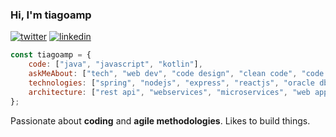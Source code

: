 ### Hi, I'm tiagoamp
[![twitter](https://img.shields.io/badge/-@tiagoamp_-313131?style=flat-square&labelColor=313131&logo=twitter&logoColor=white&color=313131)](https://twitter.com/tiagoamp)       [![linkedin](https://img.shields.io/badge/-@tiagoamp-313131?style=flat-square&labelColor=313131&logo=LinkedIn&logoColor=white&color=313131)](https://www.linkedin.com/in/tiagoamp/)

```javascript
const tiagoamp = {
    code: ["java", "javascript", "kotlin"],
    askMeAbout: ["tech", "web dev", "code design", "clean code", "code kata", "coding challenges"],
    technologies: ["spring", "nodejs", "express", "reactjs", "oracle db", "mongodb"],      
    architecture: ["rest api", "webservices", "microservices", "web applications", "single page applications"]
};
```

Passionate about **coding** and **agile methodologies**. Likes to build things.
